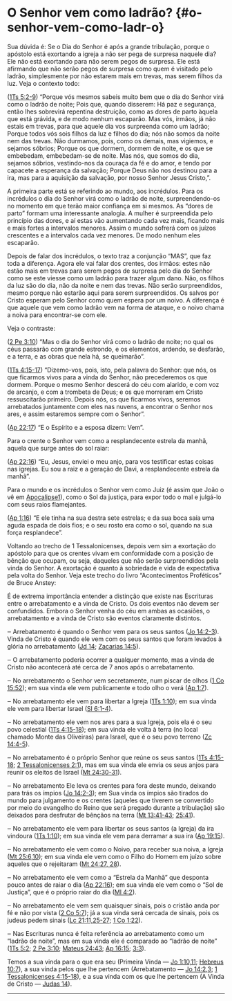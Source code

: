 # O Senhor vem como ladrão? {#o-senhor-vem-como-ladr-o}

Sua dúvida é: Se o Dia do Senhor é após a grande tribulação, porque o apóstolo está exortando a igreja a não ser pega de surpresa naquele dia? Ele não está exortando para não serem pegos de surpresa. Ele está afirmando que não serão pegos de surpresa como quem é visitado pelo ladrão, simplesmente por não estarem mais em trevas, mas serem filhos da luz. Veja o contexto todo:

([1Ts 5:2-9](http://bibliaonline.com.br/acf/1ts/5/2-9)) “Porque vós mesmos sabeis muito bem que o dia do Senhor virá como o ladrão de noite; Pois que, quando disserem: Há paz e segurança, então lhes sobrevirá repentina destruição, como as dores de parto àquela que está grávida, e de modo nenhum escaparão. Mas vós, irmãos, já não estais em trevas, para que aquele dia vos surpreenda como um ladrão; Porque todos vós sois filhos da luz e filhos do dia; nós não somos da noite nem das trevas. Não durmamos, pois, como os demais, mas vigiemos, e sejamos sóbrios; Porque os que dormem, dormem de noite, e os que se embebedam, embebedam-se de noite. Mas nós, que somos do dia, sejamos sóbrios, vestindo-nos da couraça da fé e do amor, e tendo por capacete a esperança da salvação; Porque Deus não nos destinou para a ira, mas para a aquisição da salvação, por nosso Senhor Jesus Cristo,”.

A primeira parte está se referindo ao mundo, aos incrédulos. Para os incrédulos o dia do Senhor virá como o ladrão de noite, surpreendendo-os no momento em que terão maior confiança em si mesmos. As “dores de parto” formam uma interessante analogia. A mulher é surpreendida pelo princípio das dores, e aí estas vão aumentando cada vez mais, ficando mais e mais fortes a intervalos menores. Assim o mundo sofrerá com os juízos crescentes e a intervalos cada vez menores. De modo nenhum eles escaparão.

Depois de falar dos incrédulos, o texto traz a conjunção “MAS”, que faz toda a diferença. Agora ele vai falar dos crentes, dos irmãos: estes não estão mais em trevas para serem pegos de surpresa pelo dia do Senhor como se este viesse como um ladrão para trazer algum dano. Não, os filhos da luz são do dia, não da noite e nem das trevas. Não serão surpreendidos, mesmo porque não estarão aqui para serem surpreendidos. Os salvos por Cristo esperam pelo Senhor como quem espera por um noivo. A diferença é que aquele que vem como ladrão vem na forma de ataque, e o noivo chama a noiva para encontrar-se com ele.

Veja o contraste:

([2 Pe 3:10](http://bibliaonline.com.br/acf/2pe/3/10)) “Mas o dia do Senhor virá como o ladrão de noite; no qual os céus passarão com grande estrondo, e os elementos, ardendo, se desfarão, e a terra, e as obras que nela há, se queimarão”.

([1Ts 4:15-17](http://bibliaonline.com.br/acf/1ts/4/15-17)) “Dizemo-vos, pois, isto, pela palavra do Senhor: que nós, os que ficarmos vivos para a vinda do Senhor, não precederemos os que dormem. Porque o mesmo Senhor descerá do céu com alarido, e com voz de arcanjo, e com a trombeta de Deus; e os que morreram em Cristo ressuscitarão primeiro. Depois nós, os que ficarmos vivos, seremos arrebatados juntamente com eles nas nuvens, a encontrar o Senhor nos ares, e assim estaremos sempre com o Senhor”.

([Ap 22:17](http://bibliaonline.com.br/acf/ap/22/17)) “E o Espírito e a esposa dizem: Vem”.

Para o crente o Senhor vem como a resplandecente estrela da manhã, aquela que surge antes do sol raiar:

([Ap 22:16](http://bibliaonline.com.br/acf/ap/22/16)) “Eu, Jesus, enviei o meu anjo, para vos testificar estas coisas nas igrejas. Eu sou a raiz e a geração de Davi, a resplandecente estrela da manhã”.

Para o mundo e os incrédulos o Senhor vem como Juiz (é assim que João o vê em [Apocalipse1](http://bibliaonline.com.br/acf/ap/1)), como o Sol da justiça, para expor todo o mal e julgá-lo com seus raios flamejantes.

([Ap 1:16](http://bibliaonline.com.br/acf/ap/1/16)) “E ele tinha na sua destra sete estrelas; e da sua boca saía uma aguda espada de dois fios; e o seu rosto era como o sol, quando na sua força resplandece”.

Voltando ao trecho de 1 Tessalonicenses, depois vem sim a exortação do apóstolo para que os crentes vivam em conformidade com a posição de bênção que ocupam, ou seja, daqueles que não serão surpreendidos pela vinda do Senhor. A exortação é quanto à sobriedade e vida de expectativa pela volta do Senhor. Veja este trecho do livro “Acontecimentos Proféticos” de Bruce Anstey:

É de extrema importância entender a distinção que existe nas Escrituras entre o arrebatamento e a vinda de Cristo. Os dois eventos não devem ser confundidos. Embora o Senhor venha do céu em ambas as ocasiões, o arrebatamento e a vinda de Cristo são eventos claramente distintos.

‒ Arrebatamento é quando o Senhor vem para os seus santos ([Jo 14:2-3](http://bibliaonline.com.br/acf/jo/14/2-3)). Vinda de Cristo é quando ele vem com os seus santos que foram levados à glória no arrebatamento ([Jd 14](http://bibliaonline.com.br/acf/jd/14); [Zacarias 14:5](http://bibliaonline.com.br/acf/zc/14/5)).

‒ O arrebatamento poderia ocorrer a qualquer momento, mas a vinda de Cristo não acontecerá até cerca de 7 anos após o arrebatamento.

‒ No arrebatamento o Senhor vem secretamente, num piscar de olhos ([1 Co 15:52](http://bibliaonline.com.br/acf/1co/15/52)); em sua vinda ele vem publicamente e todo olho o verá ([Ap 1:7](http://bibliaonline.com.br/acf/ap/1/7)).

‒ No arrebatamento ele vem para libertar a Igreja ([1Ts 1:10](http://bibliaonline.com.br/acf/1ts/1/10)); em sua vinda ele vem para libertar Israel ([Sl 6:1-4](http://bibliaonline.com.br/acf/sl/6/1-4)).

‒ No arrebatamento ele vem nos ares para a sua Igreja, pois ela é o seu povo celestial ([1Ts 4:15-18](http://bibliaonline.com.br/acf/1ts/4/15-18)); em sua vinda ele volta à terra (no local chamado Monte das Oliveiras) para Israel, que é o seu povo terreno ([Zc 14:4-5](http://bibliaonline.com.br/acf/zc/14/4-5)).

‒ No arrebatamento é o próprio Senhor que reúne os seus santos ([1Ts 4:15-18](http://bibliaonline.com.br/acf/1ts/4/15-18); [2 Tessalonicenses 2:1](http://bibliaonline.com.br/acf/2ts/2/1)), mas em sua vinda ele envia os seus anjos para reunir os eleitos de Israel ([Mt 24:30-31](http://bibliaonline.com.br/acf/mt/24/30-31)).

‒ No arrebatamento Ele leva os crentes para fora deste mundo, deixando para trás os ímpios ([Jo 14:2-3](http://bibliaonline.com.br/acf/jo/14/2-3)); em Sua vinda os ímpios são tirados do mundo para julgamento e os crentes (aqueles que tiverem se convertido por meio do evangelho do Reino que será pregado durante a tribulação) são deixados para desfrutar de bênçãos na terra ([Mt 13:41-43](http://bibliaonline.com.br/acf/mt/13/41-43); [25:41](http://bibliaonline.com.br/acf/mt/25/41)).

‒ No arrebatamento ele vem para libertar os seus santos (a Igreja) da ira vindoura ([1Ts 1:10](http://bibliaonline.com.br/acf/1ts/1/10)); em sua vinda ele vem para derramar a sua ira ([Ap 19:15](http://bibliaonline.com.br/acf/ap/19/15)).

‒ No arrebatamento ele vem como o Noivo, para receber sua noiva, a Igreja ([Mt 25:6,10](http://bibliaonline.com.br/acf/mt/25/6,10)); em sua vinda ele vem como o Filho do Homem em juízo sobre aqueles que o rejeitaram ([Mt 24:27, 28](http://bibliaonline.com.br/acf/mt/24/27,28)).

‒ No arrebatamento ele vem como a “Estrela da Manhã” que desponta pouco antes de raiar o dia ([Ap 22:16](http://bibliaonline.com.br/acf/ap/22/16)); em sua vinda ele vem como o “Sol de Justiça”, que é o próprio raiar do dia ([Ml 4:2](http://bibliaonline.com.br/acf/ml/4/2)).

‒ No arrebatamento ele vem sem quaisquer sinais, pois o cristão anda por fé e não por vista ([2 Co 5:7](http://bibliaonline.com.br/acf/2co/5/7)); já a sua vinda será cercada de sinais, pois os judeus pedem sinais ([Lc 21:11,25-27](http://bibliaonline.com.br/acf/lc/21/11,25-27); [1 Co 1:22](http://bibliaonline.com.br/acf/1co/1/22)).

‒ Nas Escrituras nunca é feita referência ao arrebatamento como um “ladrão de noite”, mas em sua vinda ele é comparado ao “ladrão de noite” ([1Ts 5:2](http://bibliaonline.com.br/acf/1ts/5/2); [2 Pe 3:10](http://bibliaonline.com.br/acf/2pe/3/10); [Mateus 24:43](http://bibliaonline.com.br/acf/mt/24/43); [Ap 16:15](http://bibliaonline.com.br/acf/ap/16/15); [3:3](http://bibliaonline.com.br/acf/ap/3/3)).

Temos a sua vinda para o que era seu (Primeira Vinda — [Jo 1:10,11](http://bibliaonline.com.br/acf/jo/1/10,11); [Hebreus 10:7](http://bibliaonline.com.br/acf/hb/10/7)), a sua vinda pelos que lhe pertencem (Arrebatamento — [Jo 14:2,3](http://bibliaonline.com.br/acf/jo/14/2,3); [1 Tessalonicenses 4:15-18](http://bibliaonline.com.br/acf/1ts/4/15-18)), e a sua vinda com os que lhe pertencem (A Vinda de Cristo — [Judas 14](http://bibliaonline.com.br/acf/jd/14)).

*****